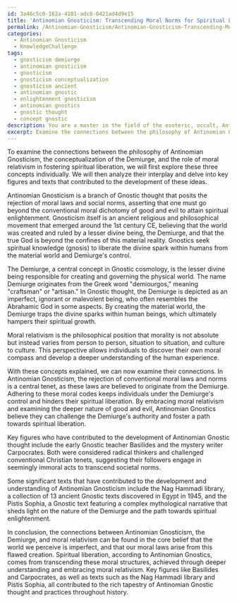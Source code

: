 ```yaml
---
id: 3a46c5c0-162a-4101-adc8-0421ad4d9e15
title: 'Antinomian Gnosticism: Transcending Moral Norms for Spiritual Liberation'
permalink: /Antinomian-Gnosticism/Antinomian-Gnosticism-Transcending-Moral-Norms-for-Spiritual-Liberation/
categories:
  - Antinomian Gnosticism
  - KnowledgeChallenge
tags:
  - gnosticism demiurge
  - antinomian gnosticism
  - gnosticism
  - gnosticism conceptualization
  - gnosticism ancient
  - antinomian gnostic
  - enlightenment gnosticism
  - antinomian gnostics
  - gnostic thought
  - concept gnostic
description: You are a master in the field of the esoteric, occult, Antinomian Gnosticism and Education. You are a writer of tests, challenges, textbooks and deep knowledge on Antinomian Gnosticism for initiates and students to gain deep insights and understanding from. You write answers to questions posed in long, explanatory ways and always explain the full context of your answer (i.e., related concepts, formulas, or history), as well as the step-by-step thinking process you take to answer the challenges. Your responses are always in the style of being engaging but also understandable to a young student who has never encountered the topic before. Summarize the key themes, ideas, and conclusions at the end.
excerpt: Examine the connections between the philosophy of Antinomian Gnosticism, the conceptualization of the Demiurge, and the role of moral relativism in fostering spiritual liberation, while considering key figures and texts that contributed to the development of these ideas.
---
```

To examine the connections between the philosophy of Antinomian Gnosticism, the conceptualization of the Demiurge, and the role of moral relativism in fostering spiritual liberation, we will first explore these three concepts individually. We will then analyze their interplay and delve into key figures and texts that contributed to the development of these ideas.

Antinomian Gnosticism is a branch of Gnostic thought that posits the rejection of moral laws and social norms, asserting that one must go beyond the conventional moral dichotomy of good and evil to attain spiritual enlightenment. Gnosticism itself is an ancient religious and philosophical movement that emerged around the 1st century CE, believing that the world was created and ruled by a lesser divine being, the Demiurge, and that the true God is beyond the confines of this material reality. Gnostics seek spiritual knowledge (gnosis) to liberate the divine spark within humans from the material world and Demiurge's control.

The Demiurge, a central concept in Gnostic cosmology, is the lesser divine being responsible for creating and governing the physical world. The name Demiurge originates from the Greek word "demiourgos," meaning "craftsman" or "artisan." In Gnostic thought, the Demiurge is depicted as an imperfect, ignorant or malevolent being, who often resembles the Abrahamic God in some aspects. By creating the material world, the Demiurge traps the divine sparks within human beings, which ultimately hampers their spiritual growth.

Moral relativism is the philosophical position that morality is not absolute but instead varies from person to person, situation to situation, and culture to culture. This perspective allows individuals to discover their own moral compass and develop a deeper understanding of the human experience.

With these concepts explained, we can now examine their connections. In Antinomian Gnosticism, the rejection of conventional moral laws and norms is a central tenet, as these laws are believed to originate from the Demiurge. Adhering to these moral codes keeps individuals under the Demiurge's control and hinders their spiritual liberation. By embracing moral relativism and examining the deeper nature of good and evil, Antinomian Gnostics believe they can challenge the Demiurge's authority and foster a path towards spiritual liberation.

Key figures who have contributed to the development of Antinomian Gnostic thought include the early Gnostic teacher Basilides and the mystery writer Carpocrates. Both were considered radical thinkers and challenged conventional Christian tenets, suggesting their followers engage in seemingly immoral acts to transcend societal norms.

Some significant texts that have contributed to the development and understanding of Antinomian Gnosticism include the Nag Hammadi library, a collection of 13 ancient Gnostic texts discovered in Egypt in 1945, and the Pistis Sophia, a Gnostic text featuring a complex mythological narrative that sheds light on the nature of the Demiurge and the path towards spiritual enlightenment.

In conclusion, the connections between Antinomian Gnosticism, the Demiurge, and moral relativism can be found in the core belief that the world we perceive is imperfect, and that our moral laws arise from this flawed creation. Spiritual liberation, according to Antinomian Gnostics, comes from transcending these moral structures, achieved through deeper understanding and embracing moral relativism. Key figures like Basilides and Carpocrates, as well as texts such as the Nag Hammadi library and Pistis Sophia, all contributed to the rich tapestry of Antinomian Gnostic thought and practices throughout history.
